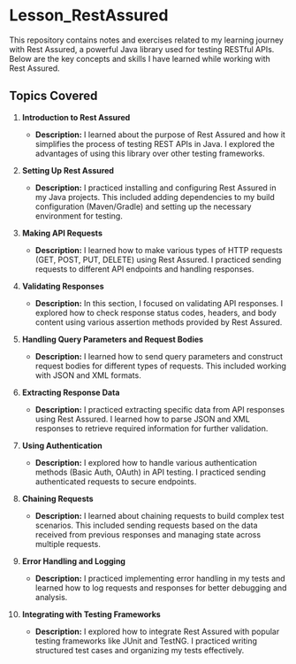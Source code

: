 # Lesson_RestAssured

This repository contains notes and exercises related to my learning journey with Rest Assured, a powerful Java library used for testing RESTful APIs. Below are the key concepts and skills I have learned while working with Rest Assured.

## Topics Covered

1. **Introduction to Rest Assured**
   - **Description:** I learned about the purpose of Rest Assured and how it simplifies the process of testing REST APIs in Java. I explored the advantages of using this library over other testing frameworks.

2. **Setting Up Rest Assured**
   - **Description:** I practiced installing and configuring Rest Assured in my Java projects. This included adding dependencies to my build configuration (Maven/Gradle) and setting up the necessary environment for testing.

3. **Making API Requests**
   - **Description:** I learned how to make various types of HTTP requests (GET, POST, PUT, DELETE) using Rest Assured. I practiced sending requests to different API endpoints and handling responses.

4. **Validating Responses**
   - **Description:** In this section, I focused on validating API responses. I explored how to check response status codes, headers, and body content using various assertion methods provided by Rest Assured.

5. **Handling Query Parameters and Request Bodies**
   - **Description:** I learned how to send query parameters and construct request bodies for different types of requests. This included working with JSON and XML formats.

6. **Extracting Response Data**
   - **Description:** I practiced extracting specific data from API responses using Rest Assured. I learned how to parse JSON and XML responses to retrieve required information for further validation.

7. **Using Authentication**
   - **Description:** I explored how to handle various authentication methods (Basic Auth, OAuth) in API testing. I practiced sending authenticated requests to secure endpoints.

8. **Chaining Requests**
   - **Description:** I learned about chaining requests to build complex test scenarios. This included sending requests based on the data received from previous responses and managing state across multiple requests.

9. **Error Handling and Logging**
   - **Description:** I practiced implementing error handling in my tests and learned how to log requests and responses for better debugging and analysis.

10. **Integrating with Testing Frameworks**
    - **Description:** I explored how to integrate Rest Assured with popular testing frameworks like JUnit and TestNG. I practiced writing structured test cases and organizing my tests effectively.
